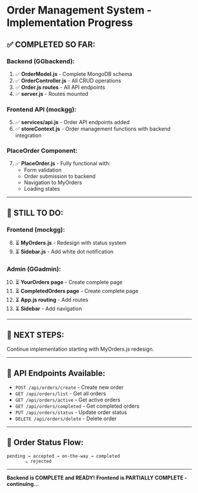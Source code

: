 # Order Management System - Implementation Progress

## ✅ COMPLETED SO FAR:

### Backend (GGbackend):
1. ✅ **OrderModel.js** - Complete MongoDB schema
2. ✅ **OrderController.js** - All CRUD operations
3. ✅ **Order.js routes** - All API endpoints
4. ✅ **server.js** - Routes mounted

### Frontend API (mockgg):
5. ✅ **services/api.js** - Order API endpoints added
6. ✅ **storeContext.js** - Order management functions with backend integration

### PlaceOrder Component:
7. ✅ **PlaceOrder.js** - Fully functional with:
   - Form validation
   - Order submission to backend
   - Navigation to MyOrders
   - Loading states

---

## 🚧 STILL TO DO:

### Frontend (mockgg):
8. ⏳ **MyOrders.js** - Redesign with status system
9. ⏳ **Sidebar.js** - Add white dot notification

### Admin (GGadmin):
10. ⏳ **YourOrders page** - Create complete page
11. ⏳ **CompletedOrders page** - Create complete page
12. ⏳ **App.js routing** - Add routes
13. ⏳ **Sidebar** - Add navigation

---

## 📝 NEXT STEPS:

Continue implementation starting with MyOrders.js redesign.

---

## 🎯 API Endpoints Available:

- `POST /api/orders/create` - Create new order
- `GET /api/orders/list` - Get all orders  
- `GET /api/orders/active` - Get active orders
- `GET /api/orders/completed` - Get completed orders
- `PUT /api/orders/status` - Update order status
- `DELETE /api/orders/delete` - Delete order

---

## 💾 Order Status Flow:

```
pending → accepted → on-the-way → completed
       ↘ rejected
```

---

**Backend is COMPLETE and READY!**
**Frontend is PARTIALLY COMPLETE - continuing...**

